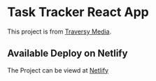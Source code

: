 # Task Tracker React App

This project is from [Traversy Media](https://www.youtube.com/watch?v=w7ejDZ8SWv8).

## Available Deploy on Netlify

The Project can be viewd at [Netlify](https://task-tracker-react-app.netlify.app/)
